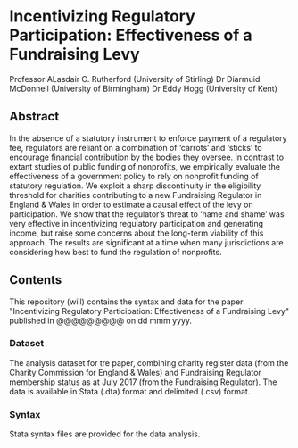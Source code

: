 # Incentivizing Regulatory Participation: Effectiveness of a Fundraising Levy
 
Professor ALasdair C. Rutherford (University of Stirling)
Dr Diarmuid McDonnell (University of Birmingham)
Dr Eddy Hogg (University of Kent)

## Abstract
In the absence of a statutory instrument to enforce payment of a regulatory fee, regulators are reliant on a combination of ‘carrots’ and ‘sticks’ to encourage financial contribution by the bodies they oversee. In contrast to extant studies of public funding of nonprofits, we empirically evaluate the effectiveness of a government policy to rely on nonprofit funding of statutory regulation. We exploit a sharp discontinuity in the eligibility threshold for charities contributing to a new Fundraising Regulator in England &amp; Wales in order to estimate a causal effect of the levy on participation. We show that the regulator’s threat to ‘name and shame’ was very effective in incentivizing regulatory participation and generating income, but raise some concerns about the long-term viability of this approach. The results are significant at a time when many jurisdictions are considering how best to fund the regulation of nonprofits.

## Contents
This repository (will) contains the syntax and data for the paper "Incentivizing Regulatory Participation: Effectiveness of a Fundraising Levy" published in @@@@@@@@@ on dd mmm yyyy.

### Dataset
The analysis dataset for tre paper, combining charity register data (from the Charity Commission for England & Wales) and Fundraising Regulator membership status as at July 2017 (from the Fundraising Regulator). The data is available in Stata (.dta) format and delimited (.csv) format.

### Syntax
Stata syntax files are provided for the data analysis.

